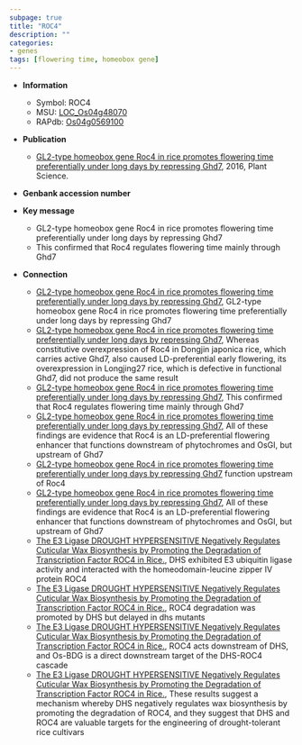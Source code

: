 ```yaml
---
subpage: true
title: "ROC4"
description: ""
categories:
- genes
tags: [flowering time, homeobox gene]
---
```


* **Information**  
    + Symbol: ROC4  
    + MSU: [LOC_Os04g48070](http://rice.plantbiology.msu.edu/cgi-bin/ORF_infopage.cgi?orf=LOC_Os04g48070)  
    + RAPdb: [Os04g0569100](http://rapdb.dna.affrc.go.jp/viewer/gbrowse_details/irgsp1?name=Os04g0569100)  

* **Publication**  
    + [GL2-type homeobox gene Roc4 in rice promotes flowering time preferentially under long days by repressing Ghd7](http://www.ncbi.nlm.nih.gov/pubmed?term=GL2-type+homeobox+gene+Roc4+in+rice+promotes+flowering+time+preferentially+under+long+days+by+repressing+Ghd7%5BTitle%5D), 2016, Plant Science.

* **Genbank accession number**  

* **Key message**  
    + GL2-type homeobox gene Roc4 in rice promotes flowering time preferentially under long days by repressing Ghd7
    + This confirmed that Roc4 regulates flowering time mainly through Ghd7

* **Connection**  
    + [GL2-type homeobox gene Roc4 in rice promotes flowering time preferentially under long days by repressing Ghd7](http://www.ncbi.nlm.nih.gov/pubmed?term=GL2-type+homeobox+gene+Roc4+in+rice+promotes+flowering+time+preferentially+under+long+days+by+repressing+Ghd7%5BTitle%5D), GL2-type homeobox gene Roc4 in rice promotes flowering time preferentially under long days by repressing Ghd7
    + [GL2-type homeobox gene Roc4 in rice promotes flowering time preferentially under long days by repressing Ghd7](http://www.ncbi.nlm.nih.gov/pubmed?term=GL2-type+homeobox+gene+Roc4+in+rice+promotes+flowering+time+preferentially+under+long+days+by+repressing+Ghd7%5BTitle%5D), Whereas constitutive overexpression of Roc4 in Dongjin japonica rice, which carries active Ghd7, also caused LD-preferential early flowering, its overexpression in Longjing27 rice, which is defective in functional Ghd7, did not produce the same result
    + [GL2-type homeobox gene Roc4 in rice promotes flowering time preferentially under long days by repressing Ghd7](http://www.ncbi.nlm.nih.gov/pubmed?term=GL2-type+homeobox+gene+Roc4+in+rice+promotes+flowering+time+preferentially+under+long+days+by+repressing+Ghd7%5BTitle%5D), This confirmed that Roc4 regulates flowering time mainly through Ghd7
    + [GL2-type homeobox gene Roc4 in rice promotes flowering time preferentially under long days by repressing Ghd7](http://www.ncbi.nlm.nih.gov/pubmed?term=GL2-type+homeobox+gene+Roc4+in+rice+promotes+flowering+time+preferentially+under+long+days+by+repressing+Ghd7%5BTitle%5D), All of these findings are evidence that Roc4 is an LD-preferential flowering enhancer that functions downstream of phytochromes and OsGI, but upstream of Ghd7
    + [GL2-type homeobox gene Roc4 in rice promotes flowering time preferentially under long days by repressing Ghd7](OsGI) function upstream of Roc4
    + [GL2-type homeobox gene Roc4 in rice promotes flowering time preferentially under long days by repressing Ghd7](http://www.ncbi.nlm.nih.gov/pubmed?term=GL2-type+homeobox+gene+Roc4+in+rice+promotes+flowering+time+preferentially+under+long+days+by+repressing+Ghd7%5BTitle%5D), All of these findings are evidence that Roc4 is an LD-preferential flowering enhancer that functions downstream of phytochromes and OsGI, but upstream of Ghd7
    + [The E3 Ligase DROUGHT HYPERSENSITIVE Negatively Regulates Cuticular Wax Biosynthesis by Promoting the Degradation of Transcription Factor ROC4 in Rice.](http://www.ncbi.nlm.nih.gov/pubmed?term=The+E3+Ligase+DROUGHT+HYPERSENSITIVE+Negatively+Regulates+Cuticular+Wax+Biosynthesis+by+Promoting+the+Degradation+of+Transcription+Factor+ROC4+in+Rice.%5BTitle%5D),  DHS exhibited E3 ubiquitin ligase activity and interacted with the homeodomain-leucine zipper IV protein ROC4
    + [The E3 Ligase DROUGHT HYPERSENSITIVE Negatively Regulates Cuticular Wax Biosynthesis by Promoting the Degradation of Transcription Factor ROC4 in Rice.](http://www.ncbi.nlm.nih.gov/pubmed?term=The+E3+Ligase+DROUGHT+HYPERSENSITIVE+Negatively+Regulates+Cuticular+Wax+Biosynthesis+by+Promoting+the+Degradation+of+Transcription+Factor+ROC4+in+Rice.%5BTitle%5D),  ROC4 degradation was promoted by DHS but delayed in dhs mutants
    + [The E3 Ligase DROUGHT HYPERSENSITIVE Negatively Regulates Cuticular Wax Biosynthesis by Promoting the Degradation of Transcription Factor ROC4 in Rice.](http://www.ncbi.nlm.nih.gov/pubmed?term=The+E3+Ligase+DROUGHT+HYPERSENSITIVE+Negatively+Regulates+Cuticular+Wax+Biosynthesis+by+Promoting+the+Degradation+of+Transcription+Factor+ROC4+in+Rice.%5BTitle%5D),  ROC4 acts downstream of DHS, and Os-BDG is a direct downstream target of the DHS-ROC4 cascade
    + [The E3 Ligase DROUGHT HYPERSENSITIVE Negatively Regulates Cuticular Wax Biosynthesis by Promoting the Degradation of Transcription Factor ROC4 in Rice.](http://www.ncbi.nlm.nih.gov/pubmed?term=The+E3+Ligase+DROUGHT+HYPERSENSITIVE+Negatively+Regulates+Cuticular+Wax+Biosynthesis+by+Promoting+the+Degradation+of+Transcription+Factor+ROC4+in+Rice.%5BTitle%5D),  These results suggest a mechanism whereby DHS negatively regulates wax biosynthesis by promoting the degradation of ROC4, and they suggest that DHS and ROC4 are valuable targets for the engineering of drought-tolerant rice cultivars



